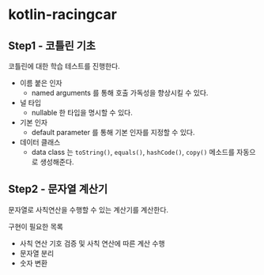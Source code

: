 # kotlin-racingcar

## Step1 - 코틀린 기초

코틀린에 대한 학습 테스트를 진행한다.

- 이름 붙은 인자
    - named arguments 를 통해 호출 가독성을 향상시킬 수 있다.
- 널 타입
    - nullable 한 타입을 명시할 수 있다.
- 기본 인자
    - default parameter 를 통해 기본 인자를 지정할 수 있다.
- 데이터 클래스
    - data class 는 `toString()`, `equals()`, `hashCode()`, `copy()` 메소드를 자동으로 생성해준다.

## Step2 - 문자열 계산기

문자열로 사칙연산을 수행할 수 있는 계산기를 계산한다.

구현이 필요한 목록

- 사칙 연산 기호 검증 및 사칙 연산에 따른 계산 수행
- 문자열 분리
- 숫자 변환
